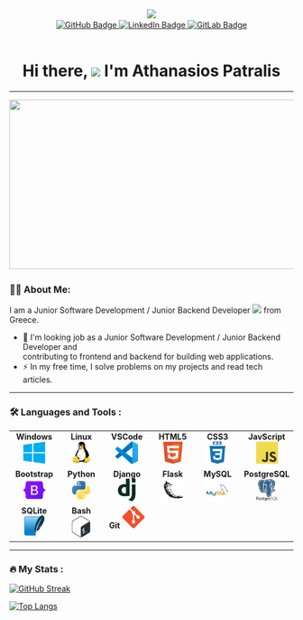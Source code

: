 <div id="header" align="center">
  <img src="https://media2.giphy.com/media/bGgsc5mWoryfgKBx1u/giphy.gif" width="100"/>

  <div id="badges">
     <a href="https://github.com/sakispat/">
      <img src="https://img.shields.io/badge/GitHub-black?style=for-the-badge&logo=github&logoColor=white" alt="GitHub Badge"/>
    </a>
    <a href="https://www.linkedin.com/in/athanasios-patralis-620b61192/">
      <img src="https://img.shields.io/badge/LinkedIn-blue?style=for-the-badge&logo=linkedin&logoColor=white" alt="LinkedIn Badge"/>
    </a>
    <a href="https://gitlab.com/sakispat/">
      <img src="https://img.shields.io/badge/GitLab-red?style=for-the-badge&logo=gitlab&logoColor=white" alt="GitLab Badge"/>
    </a>
  </div>
  
  <img src="https://komarev.com/ghpvc/?username=sakispat&style=flat-square&color=blue" alt=""/>

  <h1 align="center">Hi there, <img src="https://media.giphy.com/media/hvRJCLFzcasrR4ia7z/giphy.gif" width="30px"/> I'm Athanasios Patralis</h1>
</div>

---

<div align="center">
  <img src="https://media.giphy.com/media/dWesBcTLavkZuG35MI/giphy.gif" width="600" height="300"/>
</div>

### :woman_technologist: About Me:
I am a Junior Software Development / Junior Backend Developer <img src="https://media1.giphy.com/media/RJVw6tIfb2dIwTHFb0/giphy.gif" width="30"> from Greece.

- :telescope: I'm looking job as a Junior Software Development / Junior Backend Developer and <br />contributing to frontend and backend for building web applications.
- :zap: In my free time, I solve problems on my projects and read tech articles.

---

### :hammer_and_wrench: Languages and Tools :
<table width="320px">
  <tbody>
    <tr valign="top">
      <td width="80px" align="center">
        <span><strong>Windows</strong></span>
        <img src="https://github.com/devicons/devicon/blob/master/icons/windows8/windows8-original.svg" title="Windows" alt="Windows" width="40" height="40"/>
      </td>
      <td width="80px" align="center">
        <span><strong>Linux</strong></span>
        <img src="https://github.com/devicons/devicon/blob/master/icons/linux/linux-original.svg" title="Linux" alt="Linux" width="40" height="40"/>
      </td>
      <td width="80px" align="center">
        <span><strong>VSCode</strong></span>
        <img src="https://github.com/devicons/devicon/blob/master/icons/vscode/vscode-original.svg" title="VSCode" alt="VSCode" width="40" height="40"/>
      </td>
      <td width="80px" align="center">
        <span><strong>HTML5</strong></span>
        <img src="https://github.com/devicons/devicon/blob/master/icons/html5/html5-original.svg" title="HTML5" alt="HTML" width="40" height="40"/>
      </td>
      <td width="80px" align="center">
        <span><strong>CSS3</strong></span>
        <img src="https://github.com/devicons/devicon/blob/master/icons/css3/css3-plain-wordmark.svg"  title="CSS3" alt="CSS" width="40" height="40"/>
      </td>
      <td width="80px" align="center">
        <span><strong>JavScript</strong></span>
        <img src="https://github.com/devicons/devicon/blob/master/icons/javascript/javascript-original.svg" title="JavaScript" alt="JavaScript" width="40" height="40"/>
      </td>
    </tr>
    <tr valign="top">
      <td width="80px" align="center">
        <span><strong>Bootstrap</strong></span>
        <img src="https://github.com/devicons/devicon/blob/master/icons/bootstrap/bootstrap-original.svg" title="Bootstrap" alt="Bootstrap" width="40" height="40"/>
      </td>
      <td width="80px" align="center">
        <span><strong>Python</strong></span>
        <img src="https://github.com/devicons/devicon/blob/master/icons/python/python-original.svg" title="Python" alt="Python" width="40" height="40"/>
      </td>
      <td width="80px" align="center">
        <span><strong>Django</strong></span>
        <img src="https://github.com/devicons/devicon/blob/master/icons/django/django-plain.svg" title="Django" alt="Django" width="40" height="40"/>
      </td>
      <td width="80px" align="center">
        <span><strong>Flask</strong></span>
        <img src="https://github.com/devicons/devicon/blob/master/icons/flask/flask-original.svg" title="Flask" alt="Flask" width="40" height="40"/>
      </td>
      <td width="80px" align="center">
        <span><strong>MySQL</strong></span>
        <img src="https://github.com/devicons/devicon/blob/master/icons/mysql/mysql-original-wordmark.svg" title="MySQL" alt="MySQL" width="40" height="40"/>
      </td>
      <td width="80px" align="center">
        <span><strong>PostgreSQL</strong></span>
        <img src="https://github.com/devicons/devicon/blob/master/icons/postgresql/postgresql-original-wordmark.svg" title="PostgreSQL" alt="PostgreSQL" width="40" height="40"/>
      </td>
    </tr>
    <tr valign="top">
      <!--
      <td width="80px" align="center">
        <span><strong>MongoDB</strong></span>
        <img src="https://github.com/devicons/devicon/blob/master/icons/mongodb/mongodb-original.svg" title="MongoDB" alt="MongoDB" width="40" height="40"/>
      </td>
      -->
      <td width="80px" align="center">
        <span><strong>SQLite</strong></span>
        <img src="https://github.com/devicons/devicon/blob/master/icons/sqlite/sqlite-original.svg" title="SQLite" alt="SQLite" width="40" height="40"/>
      </td>
      <td width="80px" align="center">
        <span><strong>Bash</strong></span>
        <img src="https://github.com/devicons/devicon/blob/master/icons/bash/bash-original.svg" title="Bash" alt="Bash" width="40" height="40"/>
      </td>
      <td width="80px" align="center">
        <span><strong>Git</strong></span>
        <img src="https://github.com/devicons/devicon/blob/master/icons/git/git-original.svg" title="Git" **alt="Git" width="40" height="40"/>
      </td>
      <!--
      <td width="80px" align="center">
        <span><strong>Amazon Cloud (AWS)</strong></span>
        <img src="https://github.com/devicons/devicon/blob/master/icons/amazonwebservices/amazonwebservices-original.svg" title="AWS" **alt="AWS" width="40" height="40"/>
      </td>
      -->
    </tr>
    <tr valign="top">
      <!--
      <td width="80px" align="center">
        <span><strong>Azure Cloud</strong></span>
        <img src="https://github.com/devicons/devicon/blob/master/icons/azure/azure-original.svg" title="Azure" alt="Azure" width="40" height="40"/>
      </td>
      <td width="80px" align="center">
        <span><strong>Java</strong></span>
        <img src="https://github.com/devicons/devicon/blob/master/icons/java/java-original.svg" title="Java" alt="Java" width="40" height="40"/>
      </td>
      <td width="80px" align="center">
        <span><strong>Jekins</strong></span>
        <img src="https://github.com/devicons/devicon/blob/master/icons/jenkins/jenkins-original.svg" title="Jekins" alt="Jekins" width="40" height="40"/>
      </td>
      <td width="80px" align="center">
        <span><strong>JetBrains</strong></span>
        <img src="https://github.com/devicons/devicon/blob/master/icons/jetbrains/jetbrains-original.svg" title="JetBrains" **alt="JetBrains" width="40" height="40"/>
      </td>
      <td width="80px" align="center">
        <span><strong>Kubernetes</strong></span>
        <img src="https://github.com/devicons/devicon/blob/master/icons/kubernetes/kubernetes-plain.svg" title="Kubernetes" **alt="Kubernetes" width="40" height="40"/>
      </td>
      -->
    </tr>
    <tr valign="top">
      <!--
      <td width="80px" align="center">
        <span><strong>Docker</strong></span>
        <img src="https://github.com/devicons/devicon/blob/master/icons/docker/docker-original.svg" title="Docker" alt="Docker" width="40" height="40"/>
      </td>
      -->
    </tr>
  </tbody>
</table>

---

### :fire: My Stats :
[![GitHub Streak](https://github-readme-streak-stats.herokuapp.com?user=sakispat&theme=dark&border_radius=5&date_format=j%20M%5B%20Y%5D&ring=115A77&fire=DD2727&currStreakLabel=FFFFFF)](https://git.io/streak-stats)

[![Top Langs](https://github-readme-stats.vercel.app/api/top-langs/?username=sakispat&layout=compact&theme=dark)](https://github.com/anuraghazra/github-readme-stats)
